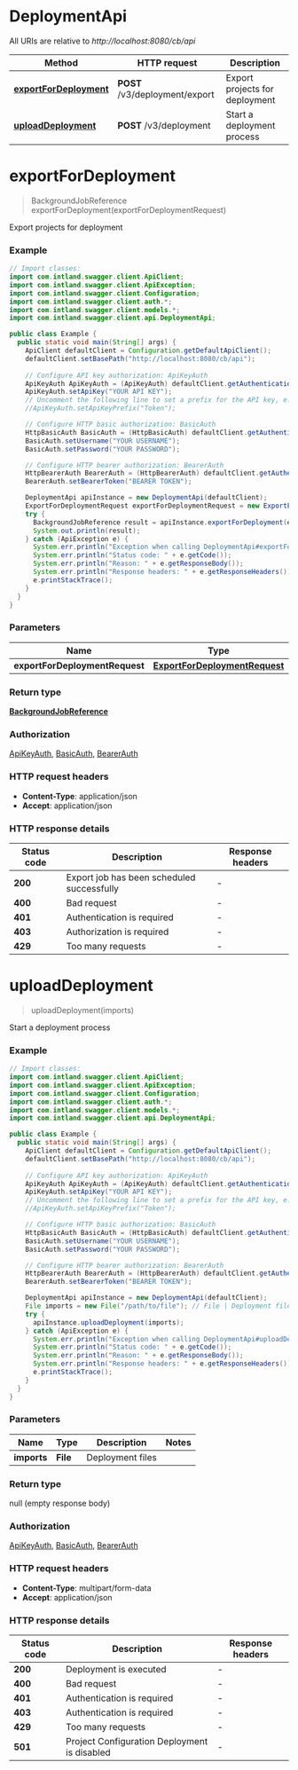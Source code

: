 # DeploymentApi

All URIs are relative to *http://localhost:8080/cb/api*

Method | HTTP request | Description
------------- | ------------- | -------------
[**exportForDeployment**](DeploymentApi.md#exportForDeployment) | **POST** /v3/deployment/export | Export projects for deployment
[**uploadDeployment**](DeploymentApi.md#uploadDeployment) | **POST** /v3/deployment | Start a deployment process


<a name="exportForDeployment"></a>
# **exportForDeployment**
> BackgroundJobReference exportForDeployment(exportForDeploymentRequest)

Export projects for deployment

### Example
```java
// Import classes:
import com.intland.swagger.client.ApiClient;
import com.intland.swagger.client.ApiException;
import com.intland.swagger.client.Configuration;
import com.intland.swagger.client.auth.*;
import com.intland.swagger.client.models.*;
import com.intland.swagger.client.api.DeploymentApi;

public class Example {
  public static void main(String[] args) {
    ApiClient defaultClient = Configuration.getDefaultApiClient();
    defaultClient.setBasePath("http://localhost:8080/cb/api");
    
    // Configure API key authorization: ApiKeyAuth
    ApiKeyAuth ApiKeyAuth = (ApiKeyAuth) defaultClient.getAuthentication("ApiKeyAuth");
    ApiKeyAuth.setApiKey("YOUR API KEY");
    // Uncomment the following line to set a prefix for the API key, e.g. "Token" (defaults to null)
    //ApiKeyAuth.setApiKeyPrefix("Token");

    // Configure HTTP basic authorization: BasicAuth
    HttpBasicAuth BasicAuth = (HttpBasicAuth) defaultClient.getAuthentication("BasicAuth");
    BasicAuth.setUsername("YOUR USERNAME");
    BasicAuth.setPassword("YOUR PASSWORD");

    // Configure HTTP bearer authorization: BearerAuth
    HttpBearerAuth BearerAuth = (HttpBearerAuth) defaultClient.getAuthentication("BearerAuth");
    BearerAuth.setBearerToken("BEARER TOKEN");

    DeploymentApi apiInstance = new DeploymentApi(defaultClient);
    ExportForDeploymentRequest exportForDeploymentRequest = new ExportForDeploymentRequest(); // ExportForDeploymentRequest | 
    try {
      BackgroundJobReference result = apiInstance.exportForDeployment(exportForDeploymentRequest);
      System.out.println(result);
    } catch (ApiException e) {
      System.err.println("Exception when calling DeploymentApi#exportForDeployment");
      System.err.println("Status code: " + e.getCode());
      System.err.println("Reason: " + e.getResponseBody());
      System.err.println("Response headers: " + e.getResponseHeaders());
      e.printStackTrace();
    }
  }
}
```

### Parameters

Name | Type | Description  | Notes
------------- | ------------- | ------------- | -------------
 **exportForDeploymentRequest** | [**ExportForDeploymentRequest**](ExportForDeploymentRequest.md)|  |

### Return type

[**BackgroundJobReference**](BackgroundJobReference.md)

### Authorization

[ApiKeyAuth](../README.md#ApiKeyAuth), [BasicAuth](../README.md#BasicAuth), [BearerAuth](../README.md#BearerAuth)

### HTTP request headers

 - **Content-Type**: application/json
 - **Accept**: application/json

### HTTP response details
| Status code | Description | Response headers |
|-------------|-------------|------------------|
**200** | Export job has been scheduled successfully |  -  |
**400** | Bad request |  -  |
**401** | Authentication is required |  -  |
**403** | Authorization is required |  -  |
**429** | Too many requests |  -  |

<a name="uploadDeployment"></a>
# **uploadDeployment**
> uploadDeployment(imports)

Start a deployment process

### Example
```java
// Import classes:
import com.intland.swagger.client.ApiClient;
import com.intland.swagger.client.ApiException;
import com.intland.swagger.client.Configuration;
import com.intland.swagger.client.auth.*;
import com.intland.swagger.client.models.*;
import com.intland.swagger.client.api.DeploymentApi;

public class Example {
  public static void main(String[] args) {
    ApiClient defaultClient = Configuration.getDefaultApiClient();
    defaultClient.setBasePath("http://localhost:8080/cb/api");
    
    // Configure API key authorization: ApiKeyAuth
    ApiKeyAuth ApiKeyAuth = (ApiKeyAuth) defaultClient.getAuthentication("ApiKeyAuth");
    ApiKeyAuth.setApiKey("YOUR API KEY");
    // Uncomment the following line to set a prefix for the API key, e.g. "Token" (defaults to null)
    //ApiKeyAuth.setApiKeyPrefix("Token");

    // Configure HTTP basic authorization: BasicAuth
    HttpBasicAuth BasicAuth = (HttpBasicAuth) defaultClient.getAuthentication("BasicAuth");
    BasicAuth.setUsername("YOUR USERNAME");
    BasicAuth.setPassword("YOUR PASSWORD");

    // Configure HTTP bearer authorization: BearerAuth
    HttpBearerAuth BearerAuth = (HttpBearerAuth) defaultClient.getAuthentication("BearerAuth");
    BearerAuth.setBearerToken("BEARER TOKEN");

    DeploymentApi apiInstance = new DeploymentApi(defaultClient);
    File imports = new File("/path/to/file"); // File | Deployment files
    try {
      apiInstance.uploadDeployment(imports);
    } catch (ApiException e) {
      System.err.println("Exception when calling DeploymentApi#uploadDeployment");
      System.err.println("Status code: " + e.getCode());
      System.err.println("Reason: " + e.getResponseBody());
      System.err.println("Response headers: " + e.getResponseHeaders());
      e.printStackTrace();
    }
  }
}
```

### Parameters

Name | Type | Description  | Notes
------------- | ------------- | ------------- | -------------
 **imports** | **File**| Deployment files |

### Return type

null (empty response body)

### Authorization

[ApiKeyAuth](../README.md#ApiKeyAuth), [BasicAuth](../README.md#BasicAuth), [BearerAuth](../README.md#BearerAuth)

### HTTP request headers

 - **Content-Type**: multipart/form-data
 - **Accept**: application/json

### HTTP response details
| Status code | Description | Response headers |
|-------------|-------------|------------------|
**200** | Deployment is executed |  -  |
**400** | Bad request |  -  |
**401** | Authentication is required |  -  |
**403** | Authentication is required |  -  |
**429** | Too many requests |  -  |
**501** | Project Configuration Deployment is disabled |  -  |

